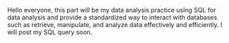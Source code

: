 Hello everyone, this part will be my data analysis practice using SQL for data analysis and provide a standardized way to interact with databases such as retrieve, manipulate, and analyze data effectively and efficiently. I will post my SQL query soon.
